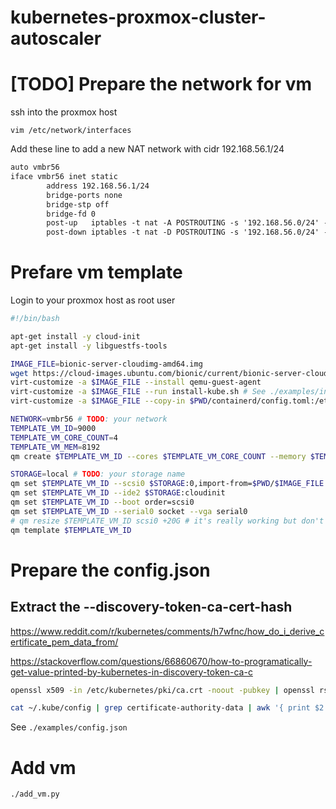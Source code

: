# kubernetes-proxmox-cluster-autoscaler

# [TODO] Prepare the network for vm

ssh into the proxmox host

`vim /etc/network/interfaces`

Add these line to add a new NAT network with cidr 192.168.56.1/24

```txt
auto vmbr56
iface vmbr56 inet static
        address 192.168.56.1/24
        bridge-ports none
        bridge-stp off
        bridge-fd 0
        post-up   iptables -t nat -A POSTROUTING -s '192.168.56.0/24' -o vmbr0 -j MASQUERADE
        post-down iptables -t nat -D POSTROUTING -s '192.168.56.0/24' -o vmbr0 -j MASQUERADE
```

# Prefare vm template

Login to your proxmox host as root user

```bash
#!/bin/bash

apt-get install -y cloud-init
apt-get install -y libguestfs-tools

IMAGE_FILE=bionic-server-cloudimg-amd64.img
wget https://cloud-images.ubuntu.com/bionic/current/bionic-server-cloudimg-amd64.img -O $PWD/$IMAGE_FILE
virt-customize -a $IMAGE_FILE --install qemu-guest-agent
virt-customize -a $IMAGE_FILE --run install-kube.sh # See ./examples/install-kube.sh
virt-customize -a $IMAGE_FILE --copy-in $PWD/containerd/config.toml:/etc/containerd/ # See ./examples/containerd/config.toml

NETWORK=vmbr56 # TODO: your network
TEMPLATE_VM_ID=9000
TEMPLATE_VM_CORE_COUNT=4
TEMPLATE_VM_MEM=8192
qm create $TEMPLATE_VM_ID --cores $TEMPLATE_VM_CORE_COUNT --memory $TEMPLATE_VM_MEM --net0 virtio,bridge=$NETWORK --scsihw virtio-scsi-pci

STORAGE=local # TODO: your storage name
qm set $TEMPLATE_VM_ID --scsi0 $STORAGE:0,import-from=$PWD/$IMAGE_FILE
qm set $TEMPLATE_VM_ID --ide2 $STORAGE:cloudinit
qm set $TEMPLATE_VM_ID --boot order=scsi0
qm set $TEMPLATE_VM_ID --serial0 socket --vga serial0
# qm resize $TEMPLATE_VM_ID scsi0 +20G # it's really working but don't know why it's returning 500 and the size in the UI stay the same
qm template $TEMPLATE_VM_ID
```

# Prepare the config.json

## Extract the --discovery-token-ca-cert-hash

https://www.reddit.com/r/kubernetes/comments/h7wfnc/how_do_i_derive_certificate_pem_data_from/

https://stackoverflow.com/questions/66860670/how-to-programatically-get-value-printed-by-kubernetes-in-discovery-token-ca-c

```bash
openssl x509 -in /etc/kubernetes/pki/ca.crt -noout -pubkey | openssl rsa -pubin -outform DER 2>/dev/null | sha256sum | cut -d' ' -f1
```

```bash
cat ~/.kube/config | grep certificate-authority-data | awk '{ print $2 }' | base64 --decode | openssl x509 -noout -pubkey | openssl rsa -pubin -outform DER 2>/dev/null | sha256sum | awk '{print $1}'
```

See `./examples/config.json`

# Add vm

```bash
./add_vm.py
```